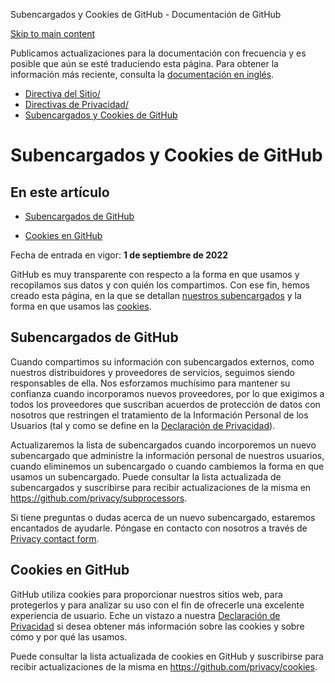 Subencargados y Cookies de GitHub - Documentación de GitHub

[Skip to main content](#main-content)

Publicamos actualizaciones para la documentación con frecuencia y es posible que aún se esté traduciendo esta página. Para obtener la información más reciente, consulta la [documentación en inglés](/en).

* [Directiva del Sitio/](/es/site-policy)
* [Directivas de Privacidad/](/es/site-policy/privacy-policies)
* [Subencargados y Cookies de GitHub](/es/site-policy/privacy-policies/github-subprocessors-and-cookies)

Subencargados y Cookies de GitHub
==========

En este artículo
----------

* [Subencargados de GitHub](#github-subprocessors)

* [Cookies en GitHub](#cookies-on-github)

Fecha de entrada en vigor: **1 de septiembre de 2022**

GitHub es muy transparente con respecto a la forma en que usamos y recopilamos sus datos y con quién los compartimos. Con ese fin, hemos creado esta página, en la que se detallan [nuestros subencargados](#github-subprocessors) y la forma en que usamos las [cookies](#cookies-on-github).

[](#github-subprocessors)Subencargados de GitHub
----------

Cuando compartimos su información con subencargados externos, como nuestros distribuidores y proveedores de servicios, seguimos siendo responsables de ella. Nos esforzamos muchísimo para mantener su confianza cuando incorporamos nuevos proveedores, por lo que exigimos a todos los proveedores que suscriban acuerdos de protección de datos con nosotros que restringen el tratamiento de la Información Personal de los Usuarios (tal y como se define en la [Declaración de Privacidad](/es/articles/github-privacy-statement)).

Actualizaremos la lista de subencargados cuando incorporemos un nuevo subencargado que administre la información personal de nuestros usuarios, cuando eliminemos un subencargado o cuando cambiemos la forma en que usamos un subencargado. Puede consultar la lista actualizada de subencargados y suscribirse para recibir actualizaciones de la misma en <https://github.com/privacy/subprocessors>.

Si tiene preguntas o dudas acerca de un nuevo subencargado, estaremos encantados de ayudarle. Póngase en contacto con nosotros a través de [Privacy contact form](https://github.com/contact/privacy).

[](#cookies-on-github)Cookies en GitHub
----------

GitHub utiliza cookies para proporcionar nuestros sitios web, para protegerlos y para analizar su uso con el fin de ofrecerle una excelente experiencia de usuario. Eche un vistazo a nuestra [Declaración de Privacidad](/es/github/site-policy/github-privacy-statement#our-use-of-cookies-and-tracking) si desea obtener más información sobre las cookies y sobre cómo y por qué las usamos.

Puede consultar la lista actualizada de cookies en GitHub y suscribirse para recibir actualizaciones de la misma en <https://github.com/privacy/cookies>.
